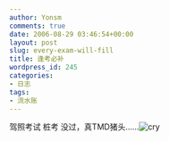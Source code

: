 ```yaml
---
author: Yonsm
comments: true
date: 2006-08-29 03:46:54+00:00
layout: post
slug: every-exam-will-fill
title: 逢考必补
wordpress_id: 245
categories:
- 日志
tags:
- 流水账
---
```


驾照考试 桩考 没过，真TMD猪头……![cry](wp-content/bo/emot/cry.gif)
